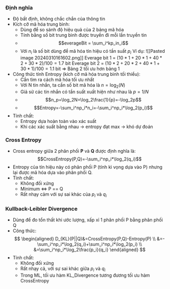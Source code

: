 ### Định nghĩa
- Độ bất định, không chắc chắn của thông tin
- Kích cỡ mã hóa trung bình:
	- Dùng để so sánh độ hiệu quả của 2 bảng mã hóa
	- Tính bằng số bit trung bình được truyền đi mỗi lần truyền tin
	- $$everageBit = \sum_i^kp_in_i$$
	- Với $n_i$ là số bit dùng để mã hóa tín hiệu có tần suất $p_i$
Ví dụ:
![[Pasted image 20240310161602.png]]
	Everage bit 1 = $(10*1 + 20*1+40*2+30*2)/100=1.7$ bit
	Everage bit 2 = $(10*2+20*2+40*1+30*1)/100=1.1$ bit
	=> Bảng 2 tối ưu hơn bảng 1
- Công thức tính Entropy (kích cỡ mã hóa trung bình tối thiểu):
	- Cần tìm ra cách mã hóa tối ưu nhất
	- Với N tin nhắn, ta cần số bit mã hóa là $n=\log_2(N)$
	- Giả sử các tin nhắn có tần suất xuất hiện như nhau là $p=1/N$ 
	- $$n_p=\log_2N=\log_2\frac{1}{p}=-\log_2p$$
	- $$Entropy=-\sum_i^np_i*n_i=-\sum_i^np_i*\log_2(p_i)$$
- Tính chất:
	- Entropy dựa hoàn toàn vào xác suất
	- Khi các xác suất bằng nhau -> entropy đạt max -> khó dự đoán
### Cross Entropy
- Cross entropy giữa 2 phân phối $\mathbf{P}$ và $\mathbf{Q}$ được định nghĩa là:
$$CrossEntropy(P,Q)=-\sum_i^np_i*\log_2(q_i)$$
- Entropy của tín hiệu này có phân phối P (tính kì vọng dựa vào P) nhưng lại được mã hóa dựa vào phân phối Q.
- Tính chất:
	- Không đối xứng
	- Minimum <=> P == Q
	- Rất nhạy cảm với sự sai khác của $p_i$ và $q_i$
	
### Kullback-Leibler Divergence
- Dùng để đo tổn thất khi ước lượng, xấp xỉ 1 phân phối P bằng phân phối Q
- Công thức: $$
\begin{aligned}
D_{KL}(P||Q)&=CrossEntropy(P,Q)-Entropy(P)
\\
&=-\sum_i^np_i*\log_2(q_i)+\sum_i^np_i*\log_2(p_i) \\
&=\sum_i^np_i*\log_2\frac{p_i}{q_i}
\end{aligned}
$$
- Tính chất:
	- Không đối xứng
	- Rất nhạy cả, với sự sai khác giữa $p_i$ và $q_i$
	- Trong ML, tối ưu hàm KL_Divergence tương đương tối ưu hàm CrossEntropy
